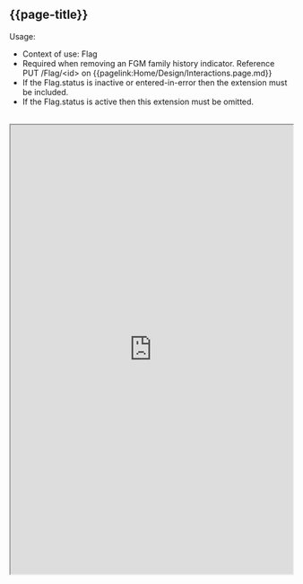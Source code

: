 ## {{page-title}}

Usage:
- Context of use: Flag
- Required when removing an FGM family history indicator. Reference PUT /Flag/&lt;id&gt; on {{pagelink:Home/Design/Interactions.page.md}}
- If the Flag.status is inactive or entered-in-error then the extension must be included.
- If the Flag.status is active then this extension must be omitted.

<br>


<iframe src="https://simplifier.net/guide/nhs-england-implementation-guide-stu1/Home/Profiles-and-Extensions/All-Extensions/Extension-England-FGMRemovalReason.page.md?version=current" height="800px" width="100%"></iframe>